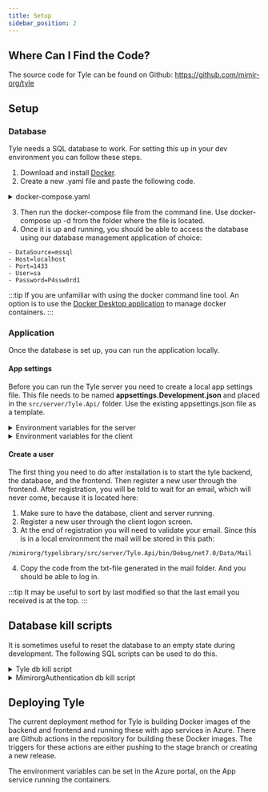 ```yaml
---
title: Setup
sidebar_position: 2
---
```


## Where Can I Find the Code?

The source code for Tyle can be found on Github: https://github.com/mimir-org/tyle

## Setup

### Database

Tyle needs a SQL database to work. For setting this up in your dev environment you can follow these steps.

1. Download and install [Docker](https://www.docker.com/).
2. Create a new .yaml file and paste the following code.

<details>
<summary>docker-compose.yaml</summary>

```yaml
version: "3.8"

services:
  mssql:
    image: "mcr.microsoft.com/mssql/server:2017-CU8-ubuntu"
    hostname: "mssql"
    container_name: mssql
    ports:
      - "127.0.0.1:1433:1433"
    volumes:
      - mssql:/var/opt/mssql
    environment:
      - ACCEPT_EULA=Y
      - MSSQL_SA_PASSWORD=P4ssw0rd1
      - MSSQL_PID=Standard
    networks:
      - type_library_network
    restart: unless-stopped

volumes:
  mssql:
    driver: local

networks:
  type_library_network:
    driver: bridge
```

</details>

3. Then run the docker-compose file from the command line. Use docker-compose up -d from the folder where the file is
   located.
4. Once it is up and running, you should be able to access the database using our database management
   application of choice:

```
- DataSource=mssql
- Host=localhost
- Port=1433
- User=sa
- Password=P4ssw0rd1
```

:::tip
If you are unfamiliar with using the docker command line tool. An option is to use
the [Docker Desktop application](https://www.docker.com/products/docker-desktop/) to manage docker containers.
:::

### Application

Once the database is set up, you can run the application locally.

#### App settings

Before you can run the Tyle server you need to create a local app settings file. This file needs to be
named **appsettings.Development.json** and placed in the `src/server/Tyle.Api/` folder. Use the existing
appsettings.json file as a template.

<details>
<summary>Environment variables for the server</summary>

To set environment variables for server in development, edit the appsettings.Development.json file. For production build, you have
to set the environment variables into the application container itself. \* denotes a required environment variable.

##### General

\* `ASPNETCORE_ENVIRONMENT` - Set .NET core environment

\* `BaseIri` - The base IRI used when generating IRIs for IMF types. Should not include a trailing slash (/). E.g. http://tyle.imftools.com

\* `CorsConfiguration__ValidOrigins` - Comma separated string of valid origins for CORS.
E.g. http://localhost:3000,https://mimirorg.com

##### Authentication settings

\* `MimirorgAuthSettings___ApplicationName` - The name of the auth application. Used for auth apps title.

\* `MimirorgAuthSettings__JwtKey` - The secret used for generating jwt keys, 64 characters.

\* `MimirorgAuthSettings__JwtIssuer` - The url for Jwt issuer.

\* `MimirorgAuthSettings__JwtAudience` - The url for Jwt audience.

`MimirorgAuthSettings__RequireConfirmedAccount` - Is it required to confirm accout. Default true.

`MimirorgAuthSettings__JwtExpireMinutes` - The length of valid access token in minutes. Default 15.

`MimirorgAuthSettings__JwtRefreshExpireMinutes` - The length of valid refresh token in minutes. Default 1440.

`MimirorgAuthSettings__MaxFailedAccessAttempts` - The number of failed access attempts before locking account. Default 5.

`MimirorgAuthSettings__DefaultLockoutMinutes` - The length of lockout. Default 1440.

`MimirorgAuthSettings__RequireDigit` - Require digits in password. Default true.

`MimirorgAuthSettings__RequireUppercase` - Require uppercase in password. Default true.

`MimirorgAuthSettings__RequireNonAlphanumeric` - Require none alphanumeric in password. Default false.

`MimirorgAuthSettings__RequiredLength` - Require length of password. Default 10.

`MimirorgAuthSettings__EmailKey` - The sendgrid email key. Required if MimirorgAuthSettings\_\_RequireConfirmedAccount.

`MimirorgAuthSettings__EmailSecret` - The sendgrid email secret. Required if
MimirorgAuthSettings\_\_RequireConfirmedAccount.

`MimirorgAuthSettings__QrWidth` - The width of the Qr Code. Default 300.

`MimirorgAuthSettings__QrHeight` - The height of the Qr Code. Default 300.

\* `MimirorgAuthSettings__DatabaseConfiguration__DataSource` - Identifier for auth database server.

\* `MimirorgAuthSettings__DatabaseConfiguration__Port` - Port of auth database server. E.g. 1443.

\* `MimirorgAuthSettings__DatabaseConfiguration__InitialCatalog` - Auth database name.

\* `MimirorgAuthSettings__DatabaseConfiguration__DbUser` - Server application auth database username, must be db owner
on given catalog.

\* `MimirorgAuthSettings__DatabaseConfiguration__Password` - Server application auth database password.

##### Database settings

\* `DatabaseConfiguration__DataSource` - Identifier for database server

\* `DatabaseConfiguration__Port` - Port of database server. E.g. 1443

\* `DatabaseConfiguration__InitialCatalog` - Database name

\* `DatabaseConfiguration__DbUser` - Server application database username, must be db owner on given catalog

\* `DatabaseConfiguration__Password` - Server application database password

##### Reference Data Library settings

The following settings must be provided for the Azure App instance running the Tyle server for properly authenticating
with the downstream API used to fetch reference data. The current API used for this in Tyle is either PCA or Common Library. See
[Configure a web API that calls web APIs](https://learn.microsoft.com/en-us/entra/identity-platform/scenario-web-api-call-api-app-configuration?tabs=aspnetcore)
for more information.

These variables are only needed if `UseCommonLib` is set to true. Otherwise, Tyle will fetch reference data from PCA.

\* `AzureAd__Instance`

\* `AzureAd__ClientId`

\* `AzureAd__ClientSecret` - Should be stored in a key vault

\* `AzureAd__Domain`

\* `AzureAd__TenantId`

\* `CommonLibApi__BaseUrl` - The base url for the Common Library API.

\* `CommonLibApi__Scopes`

`UseCommonLib` - Set to true if Common Library should be used (in an Equinor setting).

</details>

<details>
<summary>Environment variables for the client</summary>

To set environment variables for client in development, edit the .env file. For production build, you have to set the
environment variables into the container itself. You can override the .env with a .env.local file. This file is not
included in git repo. \* is required.

\* `VITE_API_BASE_URL` - Url to backend server

\* `VITE_TYLE_VERSION` - The version number of Tyle

</details>

#### Create a user

The first thing you need to do after installation is to start the tyle backend, the database, and the frontend. Then
register a new user through the frontend. After registration, you will be told to wait for an email, which will never
come, because it is located here:

1. Make sure to have the database, client and server running.
2. Register a new user through the client logon screen.
3. At the end of registration you will need to validate your email. Since this is in a local environment the mail will
   be stored in this path:

```
/mimirorg/typelibrary/src/server/Tyle.Api/bin/Debug/net7.0/Data/Mail
```

4. Copy the code from the txt-file generated in the mail folder. And you should be able to log in.

:::tip
It may be useful to sort by last modified so that the last email you received is at the top.
:::

## Database kill scripts

It is sometimes useful to reset the database to an empty state during development. The following SQL scripts can be
used to do this.

<details>
<summary>
Tyle db kill script
</summary>

```sql
----------------------------------------------------------------------
--Script som kobler fra alt og alle som er tilkoblet
--Deretter slettes databasen
USE [master];
DECLARE @kill varchar(8000) = '';
SELECT @kill = @kill + 'kill ' + CONVERT(varchar(5), session_id) + ';'
FROM sys.dm_exec_sessions
WHERE database_id = db_id('Tyle')
EXEC(@kill);
DROP DATABASE Tyle
CREATE Database Tyle
---------------------------------------------------------------------
----------------------------------------------------------------------
```

</details>

<details>
<summary>
MimirorgAuthentication db kill script
</summary>

```sql
---------------------------------------------------------------------
----------------------------------------------------------------------
--Script som kobler fra alt og alle som er tilkoblet
--Deretter slettes databasen
USE [master];
DECLARE @kill varchar(8000) = '';
SELECT @kill = @kill + 'kill ' + CONVERT(varchar(5), session_id) + ';'
FROM sys.dm_exec_sessions
WHERE database_id = db_id('MimirorgAuthentication')
EXEC(@kill);
DROP DATABASE MimirorgAuthentication
CREATE Database MimirorgAuthentication
---------------------------------------------------------------------
----------------------------------------------------------------------
```

</details>

## Deploying Tyle

The current deployment method for Tyle is building Docker images of the backend and frontend and running these with app
services in Azure. There are Github actions in the repository for building these Docker images. The triggers for these
actions are either pushing to the stage branch or creating a new release.

The environment variables can be set in the Azure portal, on the App service running the containers.
